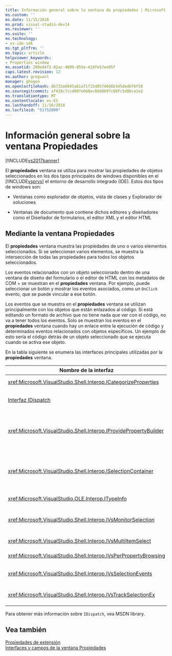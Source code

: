 ```yaml
---
title: Información general sobre la ventana de propiedades | Microsoft Docs
ms.custom: ''
ms.date: 11/15/2016
ms.prod: visual-studio-dev14
ms.reviewer: ''
ms.suite: ''
ms.technology:
- vs-ide-sdk
ms.tgt_pltfrm: ''
ms.topic: article
helpviewer_keywords:
- Properties window
ms.assetid: 289ed4f2-02ac-4899-855e-42dfe57ee05f
caps.latest.revision: 12
ms.author: gregvanl
manager: ghogen
ms.openlocfilehash: 8b733a6845a61a71f15d8574666b345dedbf6f50
ms.sourcegitcommit: af428c7ccd007e668ec0dd8697c88fc5d8bca1e2
ms.translationtype: MT
ms.contentlocale: es-ES
ms.lasthandoff: 11/16/2018
ms.locfileid: "51752099"
---
```

# <a name="properties-window-overview"></a>Información general sobre la ventana Propiedades
[!INCLUDE[vs2017banner](../../includes/vs2017banner.md)]

El **propiedades** ventana se utiliza para mostrar las propiedades de objetos seleccionados en los dos tipos principales de windows disponibles en el [!INCLUDE[vsprvs](../../includes/vsprvs-md.md)] el entorno de desarrollo integrado (IDE). Estos dos tipos de windows son:  
  
-   Ventanas como explorador de objetos, vista de clases y Explorador de soluciones  
  
-   Ventanas de documento que contiene dichos editores y diseñadores como el Diseñador de formularios, el editor XML y el editor HTML  
  
## <a name="using-the-properties-window"></a>Mediante la ventana Propiedades  
 El **propiedades** ventana muestra las propiedades de uno o varios elementos seleccionados. Si se seleccionan varios elementos, se muestra la intersección de todas las propiedades para todos los objetos seleccionados.  
  
 Los eventos relacionados con un objeto seleccionado dentro de una ventana de diseño del formulario o el editor de HTML con los metadatos de COM + se muestran en el **propiedades** ventana. Por ejemplo, puede seleccionar un botón y mostrar los eventos asociados, como un `OnClick` evento, que se puede vincular a ese botón.  
  
 Los eventos que se muestra en el **propiedades** ventana se utilizan principalmente con los objetos que están enlazados al código. Si está editando un formato de archivo que no tiene nada que ver con el código, no va a tener todos los eventos. Solo se muestran los eventos en el **propiedades** ventana cuando hay un enlace entre la ejecución de código y determinados eventos relacionados con objetos específicos. Un ejemplo de esto sería el código detrás de un objeto seleccionado que se ejecuta cuando se activa ese objeto.  
  
 En la tabla siguiente se enumera las interfaces principales utilizadas por la **propiedades** ventana.  
  
|Nombre de la interfaz|Descripción|  
|--------------------|-----------------|  
|<xref:Microsoft.VisualStudio.Shell.Interop.ICategorizeProperties>|Proporciona una lista de categorías a la **propiedades** ventana y cada propiedad se asigna a una categoría.|  
|[Interfaz IDispatch](http://msdn.microsoft.com/en-us/ebbff4bc-36b2-4861-9efa-ffa45e013eb5)|Expone métodos y propiedades a la programación de herramientas y otras aplicaciones que admiten la automatización de un objeto.|  
|<xref:Microsoft.VisualStudio.Shell.Interop.IProvidePropertyBuilder>|Proporciona los botones de puntos suspensivos (...) llamados *generadores* que abrir ventanas de cuadro de diálogo modal implementados por el propio objeto. Se usa cuando un valor no es fácilmente escrito por el usuario en un campo de texto. Por ejemplo, podría utilizarse para abrir un selector de color que determina el valor RGB para usted.|  
|<xref:Microsoft.VisualStudio.Shell.Interop.ISelectionContainer>|Proporciona acceso a objetos que se usa para actualizar la información mostrada en el **propiedades** ventana. <xref:Microsoft.VisualStudio.Shell.Interop.ISelectionContainer> se implementa mediante paquetes VSPackage para cada ventana que contiene objetos seleccionables con las propiedades relacionadas que se mostrará.|  
|<xref:Microsoft.VisualStudio.OLE.Interop.ITypeInfo>|Proporciona información sobre el tipo de un objeto como métodos de una interfaz y los campos de una estructura.|  
|<xref:Microsoft.VisualStudio.Shell.Interop.IVsMonitorSelection>|Habilita a VSPackages para recibir una notificación de eventos de selección y recuperar información acerca de la jerarquía del proyecto actual, elemento, el valor de elemento y el contexto de interfaz de usuario de comandos.|  
|<xref:Microsoft.VisualStudio.Shell.Interop.IVsMultiItemSelect>|Proporciona el entorno con acceso a las selecciones múltiples.|  
|<xref:Microsoft.VisualStudio.Shell.Interop.IVsPerPropertyBrowsing>|Usar para proporcionar nombres localizados en algunas propiedades mostradas en la **propiedades** ventana.|  
|<xref:Microsoft.VisualStudio.Shell.Interop.IVsSelectionEvents>|Notifica a los VSPackages registrados de los cambios en la selección actual, el valor del elemento o el contexto de interfaz de usuario de comandos.|  
|<xref:Microsoft.VisualStudio.Shell.Interop.IVsTrackSelectionEx>|Notifica al entorno de un cambio en la selección actual y proporciona acceso a la jerarquía y elemento de información relacionada con la nueva selección.|  
  
 Para obtener más información sobre `IDispatch`, vea MSDN library.  
  
## <a name="see-also"></a>Vea también  
 [Propiedades de extensión](../../extensibility/internals/extending-properties.md)   
 [Interfaces y campos de la ventana Propiedades](../../extensibility/internals/properties-window-fields-and-interfaces.md)

